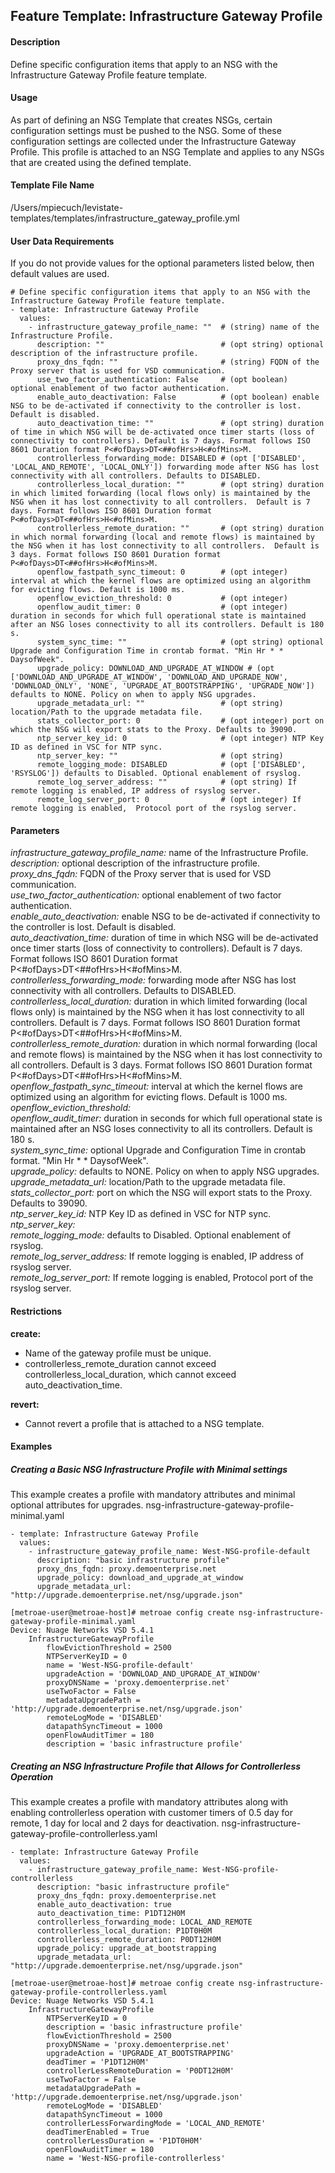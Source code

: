 ## Feature Template: Infrastructure Gateway Profile
#### Description
Define specific configuration items that apply to an NSG with the Infrastructure Gateway Profile feature template.

#### Usage
As part of defining an NSG Template that creates NSGs, certain configuration settings must be pushed to the NSG. Some of these configuration settings are collected under the Infrastructure Gateway Profile. This profile is attached to an NSG Template and applies to any NSGs that are created using the defined template.

#### Template File Name
/Users/mpiecuch/levistate-templates/templates/infrastructure_gateway_profile.yml

#### User Data Requirements
If you do not provide values for the optional parameters listed below, then default values are used.

```
# Define specific configuration items that apply to an NSG with the Infrastructure Gateway Profile feature template.
- template: Infrastructure Gateway Profile
  values:
    - infrastructure_gateway_profile_name: ""  # (string) name of the Infrastructure Profile.
      description: ""                          # (opt string) optional description of the infrastructure profile.
      proxy_dns_fqdn: ""                       # (string) FQDN of the Proxy server that is used for VSD communication.
      use_two_factor_authentication: False     # (opt boolean) optional enablement of two factor authentication.
      enable_auto_deactivation: False          # (opt boolean) enable NSG to be de-activated if connectivity to the controller is lost. Default is disabled.
      auto_deactivation_time: ""               # (opt string) duration of time in which NSG will be de-activated once timer starts (loss of connectivity to controllers). Default is 7 days. Format follows ISO 8601 Duration format P<#ofDays>DT<##ofHrs>H<#ofMins>M.
      controllerless_forwarding_mode: DISABLED # (opt ['DISABLED', 'LOCAL_AND_REMOTE', 'LOCAL_ONLY']) forwarding mode after NSG has lost connectivity with all controllers. Defaults to DISABLED.
      controllerless_local_duration: ""        # (opt string) duration in which limited forwarding (local flows only) is maintained by the NSG when it has lost connectivity to all controllers.  Default is 7 days. Format follows ISO 8601 Duration format P<#ofDays>DT<##ofHrs>H<#ofMins>M.
      controllerless_remote_duration: ""       # (opt string) duration in which normal forwarding (local and remote flows) is maintained by the NSG when it has lost connectivity to all controllers.  Default is 3 days. Format follows ISO 8601 Duration format P<#ofDays>DT<##ofHrs>H<#ofMins>M.
      openflow_fastpath_sync_timeout: 0        # (opt integer) interval at which the kernel flows are optimized using an algorithm for evicting flows. Default is 1000 ms.
      openflow_eviction_threshold: 0           # (opt integer)
      openflow_audit_timer: 0                  # (opt integer) duration in seconds for which full operational state is maintained after an NSG loses connectivity to all its controllers. Default is 180 s.
      system_sync_time: ""                     # (opt string) optional Upgrade and Configuration Time in crontab format. "Min Hr * * DaysofWeek".
      upgrade_policy: DOWNLOAD_AND_UPGRADE_AT_WINDOW # (opt ['DOWNLOAD_AND_UPGRADE_AT_WINDOW', 'DOWNLOAD_AND_UPGRADE_NOW', 'DOWNLOAD_ONLY', 'NONE', 'UPGRADE_AT_BOOTSTRAPPING', 'UPGRADE_NOW']) defaults to NONE. Policy on when to apply NSG upgrades.
      upgrade_metadata_url: ""                 # (opt string) location/Path to the upgrade metadata file.
      stats_collector_port: 0                  # (opt integer) port on which the NSG will export stats to the Proxy. Defaults to 39090.
      ntp_server_key_id: 0                     # (opt integer) NTP Key ID as defined in VSC for NTP sync.
      ntp_server_key: ""                       # (opt string)
      remote_logging_mode: DISABLED            # (opt ['DISABLED', 'RSYSLOG']) defaults to Disabled. Optional enablement of rsyslog.
      remote_log_server_address: ""            # (opt string) If remote logging is enabled, IP address of rsyslog server.
      remote_log_server_port: 0                # (opt integer) If remote logging is enabled,  Protocol port of the rsyslog server.

```

#### Parameters
*infrastructure_gateway_profile_name:* name of the Infrastructure Profile.<br>
*description:* optional description of the infrastructure profile.<br>
*proxy_dns_fqdn:* FQDN of the Proxy server that is used for VSD communication.<br>
*use_two_factor_authentication:* optional enablement of two factor authentication.<br>
*enable_auto_deactivation:* enable NSG to be de-activated if connectivity to the controller is lost. Default is disabled.<br>
*auto_deactivation_time:* duration of time in which NSG will be de-activated once timer starts (loss of connectivity to controllers). Default is 7 days. Format follows ISO 8601 Duration format P<#ofDays>DT<##ofHrs>H<#ofMins>M.<br>
*controllerless_forwarding_mode:* forwarding mode after NSG has lost connectivity with all controllers. Defaults to DISABLED.<br>
*controllerless_local_duration:* duration in which limited forwarding (local flows only) is maintained by the NSG when it has lost connectivity to all controllers.  Default is 7 days. Format follows ISO 8601 Duration format P<#ofDays>DT<##ofHrs>H<#ofMins>M.<br>
*controllerless_remote_duration:* duration in which normal forwarding (local and remote flows) is maintained by the NSG when it has lost connectivity to all controllers.  Default is 3 days. Format follows ISO 8601 Duration format P<#ofDays>DT<##ofHrs>H<#ofMins>M.<br>
*openflow_fastpath_sync_timeout:* interval at which the kernel flows are optimized using an algorithm for evicting flows. Default is 1000 ms.<br>
*openflow_eviction_threshold:* <br>
*openflow_audit_timer:* duration in seconds for which full operational state is maintained after an NSG loses connectivity to all its controllers. Default is 180 s.<br>
*system_sync_time:* optional Upgrade and Configuration Time in crontab format. "Min Hr * * DaysofWeek".<br>
*upgrade_policy:* defaults to NONE. Policy on when to apply NSG upgrades.<br>
*upgrade_metadata_url:* location/Path to the upgrade metadata file.<br>
*stats_collector_port:* port on which the NSG will export stats to the Proxy. Defaults to 39090.<br>
*ntp_server_key_id:* NTP Key ID as defined in VSC for NTP sync.<br>
*ntp_server_key:* <br>
*remote_logging_mode:* defaults to Disabled. Optional enablement of rsyslog.<br>
*remote_log_server_address:* If remote logging is enabled, IP address of rsyslog server.<br>
*remote_log_server_port:* If remote logging is enabled,  Protocol port of the rsyslog server.<br>


#### Restrictions
**create:**
* Name of the gateway profile must be unique.
* controllerless_remote_duration cannot exceed controllerless_local_duration, which cannot exceed auto_deactivation_time.

**revert:**
* Cannot revert a profile that is attached to a NSG template.

#### Examples

##### Creating a Basic NSG Infrastructure Profile with Minimal settings
This example creates a profile with mandatory attributes and minimal optional attributes for upgrades.  nsg-infrastructure-gateway-profile-minimal.yaml
```
- template: Infrastructure Gateway Profile
  values:
    - infrastructure_gateway_profile_name: West-NSG-profile-default
      description: "basic infrastructure profile"
      proxy_dns_fqdn: proxy.demoenterprise.net
      upgrade_policy: download_and_upgrade_at_window
      upgrade_metadata_url: "http://upgrade.demoenterprise.net/nsg/upgrade.json"

```
```
[metroae-user@metroae-host]# metroae config create nsg-infrastructure-gateway-profile-minimal.yaml
Device: Nuage Networks VSD 5.4.1
    InfrastructureGatewayProfile
        flowEvictionThreshold = 2500
        NTPServerKeyID = 0
        name = 'West-NSG-profile-default'
        upgradeAction = 'DOWNLOAD_AND_UPGRADE_AT_WINDOW'
        proxyDNSName = 'proxy.demoenterprise.net'
        useTwoFactor = False
        metadataUpgradePath = 'http://upgrade.demoenterprise.net/nsg/upgrade.json'
        remoteLogMode = 'DISABLED'
        datapathSyncTimeout = 1000
        openFlowAuditTimer = 180
        description = 'basic infrastructure profile'

```

##### Creating an NSG Infrastructure Profile that Allows for Controllerless Operation
This example creates a profile with mandatory attributes along with enabling controllerless operation with customer timers of 0.5 day for remote, 1 day for local and 2 days for deactivation.  nsg-infrastructure-gateway-profile-controllerless.yaml
```
- template: Infrastructure Gateway Profile
  values:
    - infrastructure_gateway_profile_name: West-NSG-profile-controllerless
      description: "basic infrastructure profile"
      proxy_dns_fqdn: proxy.demoenterprise.net
      enable_auto_deactivation: true
      auto_deactivation_time: P1DT12H0M
      controllerless_forwarding_mode: LOCAL_AND_REMOTE
      controllerless_local_duration: P1DT0H0M
      controllerless_remote_duration: P0DT12H0M
      upgrade_policy: upgrade_at_bootstrapping
      upgrade_metadata_url: "http://upgrade.demoenterprise.net/nsg/upgrade.json"

```
```
[metroae-user@metroae-host]# metroae config create nsg-infrastructure-gateway-profile-controllerless.yaml
Device: Nuage Networks VSD 5.4.1
    InfrastructureGatewayProfile
        NTPServerKeyID = 0
        description = 'basic infrastructure profile'
        flowEvictionThreshold = 2500
        proxyDNSName = 'proxy.demoenterprise.net'
        upgradeAction = 'UPGRADE_AT_BOOTSTRAPPING'
        deadTimer = 'P1DT12H0M'
        controllerLessRemoteDuration = 'P0DT12H0M'
        useTwoFactor = False
        metadataUpgradePath = 'http://upgrade.demoenterprise.net/nsg/upgrade.json'
        remoteLogMode = 'DISABLED'
        datapathSyncTimeout = 1000
        controllerLessForwardingMode = 'LOCAL_AND_REMOTE'
        deadTimerEnabled = True
        controllerLessDuration = 'P1DT0H0M'
        openFlowAuditTimer = 180
        name = 'West-NSG-profile-controllerless'

```
